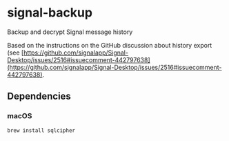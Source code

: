 # signal-backup

Backup and decrypt Signal message history

Based on the instructions on the GitHub discussion about history export  (see [https://github.com/signalapp/Signal-Desktop/issues/2516#issuecomment-442797638](https://github.com/signalapp/Signal-Desktop/issues/2516#issuecomment-442797638).

## Dependencies

### macOS

```
brew install sqlcipher
```

